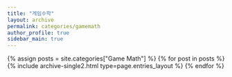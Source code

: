 ```yaml
---
title: "게임수학"
layout: archive
permalink: categories/gamemath
author_profile: true
sidebar_main: true
---
```



{% assign posts = site.categories["Game Math"] %}
{% for post in posts %} {% include archive-single2.html type=page.entries_layout %} {% endfor %}